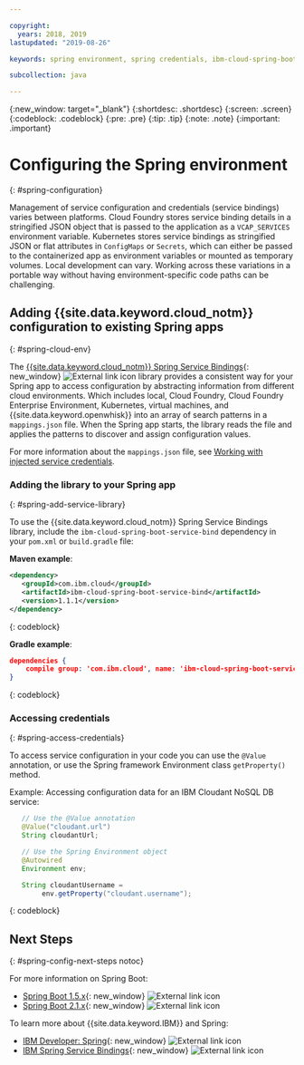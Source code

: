 ```yaml
---

copyright:
  years: 2018, 2019
lastupdated: "2019-08-26"

keywords: spring environment, spring credentials, ibm-cloud-spring-boot-service-bind, service bindings spring, vcap_services spring, access credential spring

subcollection: java

---
```


{:new_window: target="_blank"}
{:shortdesc: .shortdesc}
{:screen: .screen}
{:codeblock: .codeblock}
{:pre: .pre}
{:tip: .tip}
{:note: .note}
{:important: .important}

# Configuring the Spring environment
{: #spring-configuration}

Management of service configuration and credentials (service bindings) varies between platforms. Cloud Foundry stores service binding details in a stringified JSON object that is passed to the application as a `VCAP_SERVICES` environment variable. Kubernetes stores service bindings as stringified JSON or flat attributes in `ConfigMaps` or `Secrets`, which can either be passed to the containerized app as environment variables or mounted as temporary volumes. Local development can vary. Working across these variations in a portable way without having environment-specific code paths can be challenging.

## Adding {{site.data.keyword.cloud_notm}} configuration to existing Spring apps
{: #spring-cloud-env}

The [{{site.data.keyword.cloud_notm}} Spring Service Bindings](https://github.com/ibm-developer/ibm-cloud-spring-bind){: new_window} ![External link icon](../icons/launch-glyph.svg "External link icon") library provides a consistent way for your Spring app to access configuration by abstracting information from different cloud environments. Which includes local, Cloud Foundry, Cloud Foundry Enterprise Environment, Kubernetes, virtual machines, and {{site.data.keyword.openwhisk}} into an array of search patterns in a `mappings.json` file. When the Spring app starts, the library reads the file and applies the patterns to discover and assign configuration values.

For more information about the `mappings.json` file, see [Working with injected service credentials](/docs/java?topic=cloud-native-configuration#portable-credentials).

### Adding the library to your Spring app
{: #spring-add-service-library}

To use the {{site.data.keyword.cloud_notm}} Spring Service Bindings library, include the `ibm-cloud-spring-boot-service-bind` dependency in your `pom.xml` or `build.gradle` file:

**Maven example**:

```xml
<dependency>
   <groupId>com.ibm.cloud</groupId>
   <artifactId>ibm-cloud-spring-boot-service-bind</artifactId>
   <version>1.1.1</version>
</dependency>
```
{: codeblock}

**Gradle example**:

```json
dependencies {
    compile group: 'com.ibm.cloud', name: 'ibm-cloud-spring-boot-service-bind', version: '1.1.1'
}
```
{: codeblock}

### Accessing credentials
{: #spring-access-credentials}

To access service configuration in your code you can use the `@Value` annotation, or use the Spring framework Environment class `getProperty()` method.

Example: Accessing configuration data for an IBM Cloudant NoSQL DB service:

```java
   // Use the @Value annotation
   @Value("cloudant.url")
   String cloudantUrl;

   // Use the Spring Environment object
   @Autowired
   Environment env;

   String cloudantUsername =
        env.getProperty("cloudant.username");
```
{: codeblock}

## Next Steps
{: #spring-config-next-steps notoc}

For more information on Spring Boot:

* [Spring Boot 1.5.x](https://docs.spring.io/spring-boot/docs/1.5.x/reference/html/){: new_window} ![External link icon](../icons/launch-glyph.svg "External link icon")
* [Spring Boot 2.1.x](https://docs.spring.io/spring-boot/docs/2.1.x/reference/html/){: new_window} ![External link icon](../icons/launch-glyph.svg "External link icon")

To learn more about {{site.data.keyword.IBM}} and Spring:

* [IBM Developer: Spring](https://developer.ibm.com/technologies/spring/){: new_window} ![External link icon](../icons/launch-glyph.svg "External link icon")
* [IBM Spring Service Bindings](https://github.com/ibm-developer/ibm-cloud-spring-bind){: new_window} ![External link icon](../icons/launch-glyph.svg "External link icon")
